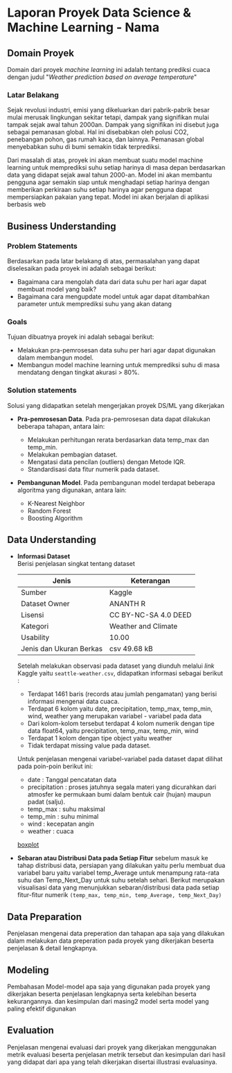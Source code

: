 # Laporan Proyek Data Science & Machine Learning - Nama
## Domain Proyek

Domain dari proyek _machine learning_ ini adalah tentang prediksi cuaca dengan judul "_Weather prediction based on average temperature_"

### Latar Belakang
  
Sejak revolusi industri, emisi yang dikeluarkan dari pabrik-pabrik besar mulai merusak lingkungan sekitar tetapi, dampak yang signifikan mulai tampak sejak awal tahun 2000an. Dampak yang signifikan ini disebut juga sebagai pemanasan global. Hal ini disebabkan oleh polusi CO2, penebangan pohon, gas rumah kaca, dan lainnya. Pemanasan global menyebabkan suhu di bumi semakin tidak terprediksi.

Dari masalah di atas, proyek ini akan membuat suatu model machine learning untuk memprediksi suhu setiap harinya di masa depan berdasarkan data yang didapat sejak awal tahun 2000-an. Model ini akan membantu pengguna agar semakin siap untuk menghadapi setiap harinya dengan memberikan perkiraan suhu setiap harinya agar pengguna dapat mempersiapkan pakaian yang tepat.  Model ini akan berjalan di aplikasi berbasis web

## Business Understanding

### Problem Statements
Berdasarkan pada latar belakang di atas, permasalahan yang dapat diselesaikan pada proyek ini adalah sebagai berikut:

 - Bagaimana cara mengolah data dari data suhu per hari agar dapat membuat model yang baik?
 - Bagaimana cara mengupdate model untuk agar dapat ditambahkan parameter untuk memprediksi suhu yang akan datang

### Goals
Tujuan dibuatnya proyek ini adalah sebagai berikut:

 - Melakukan pra-pemrosesan data suhu per hari agar dapat digunakan dalam membangun model.
 - Membangun model machine learning untuk memprediksi suhu di masa mendatang dengan tingkat akurasi > 80%.

### Solution statements
Solusi yang didapatkan setelah mengerjakan proyek DS/ML yang dikerjakan

- **Pra-pemrosesan Data**. Pada pra-pemrosesan data dapat dilakukan beberapa tahapan, antara lain:
  - Melakukan perhitungan rerata berdasarkan data temp_max dan temp_min.
  - Melakukan pembagian dataset.
  - Mengatasi data pencilan (outliers) dengan Metode IQR.
  - Standardisasi data fitur numerik pada dataset.

  
- **Pembangunan Model**. Pada pembangunan model terdapat beberapa algoritma yang digunakan, antara lain:
  - K-Nearest Neighbor
  - Random Forest
  - Boosting Algorithm

    
## Data Understanding
- **Informasi Dataset**
  <br> Berisi penjelasan singkat tentang dataset

  | Jenis                   | Keterangan                                                                              |
  | ----------------------- | --------------------------------------------------------------------------------------- |
  | Sumber                  | Kaggle |
  | Dataset Owner           | ANANTH R |
  | Lisensi                 | CC BY-NC-SA 4.0 DEED |
  | Kategori                | Weather and Climate |
  | Usability               | 10.00 |
  | Jenis dan Ukuran Berkas | csv 49.68 kB |

  Setelah melakukan observasi pada dataset yang diunduh melalui _link_ Kaggle yaitu `seattle-weather.csv`, didapatkan informasi sebagai berikut :

  - Terdapat 1461 baris (records atau jumlah pengamatan) yang berisi informasi mengenai data cuaca.
  - Terdapat 6 kolom yaitu date, precipitation, temp_max, temp_min, wind, weather yang merupakan variabel - variabel pada data
  - Dari kolom-kolom tersebut terdapat 4 kolom numerik dengan tipe data float64, yaitu precipitation, temp_max, temp_min, wind 
  - Terdapat 1 kolom dengan tipe object yaitu weather
  - Tidak terdapat missing value pada dataset.

  Untuk penjelasan mengenai variabel-variabel pada dataset dapat dilihat pada poin-poin berikut ini:

  - date : Tanggal pencatatan data
  - precipitation : proses jatuhnya segala materi yang dicurahkan dari atmosfer ke permukaan bumi dalam bentuk cair (hujan) maupun padat (salju).
  - temp_max : suhu maksimal
  - temp_min : suhu minimal
  - wind : kecepatan angin
  - weather : cuaca

  [boxplot](url_of_image)
- **Sebaran atau Distribusi Data pada Setiap Fitur**
  sebelum masuk ke tahap distribusi data, persiapan yang dilakukan yaitu perlu membuat dua variabel baru yaitu variabel temp_Average untuk menampung rata-rata suhu dan Temp_Next_Day untuk suhu setelah sehari. Berikut merupakan visualisasi data yang menunjukkan sebaran/distribusi data pada setiap fitur-fitur numerik `(temp_max, temp_min, temp_Average, temp_Next_Day)`
  
  
## Data Preparation
Penjelasan mengenai data preperation dan tahapan apa saja yang dilakukan dalam melakukan data preperation pada proyek yang dikerjakan beserta penjelasan & detail lengkapnya.

## Modeling
Pembahasan Model-model apa saja yang digunakan pada proyek yang dikerjakan beserta penjelasan lengkapnya serta kelebihan beserta kekurangannya. dan kesimpulan dari masing2 model serta model yang paling efektif digunakan

## Evaluation
Penjelasan mengenai evaluasi dari proyek yang dikerjakan menggunakan metrik evaluasi beserta penjelasan metrik tersebut dan kesimpulan dari hasil yang didapat dari apa yang telah dikerjakan disertai illustrasi evaluasinya.
